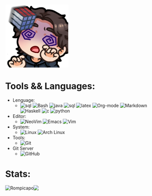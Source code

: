 
![me](assets/hit.png)
# Tools && Languages:
- Lenguage:
  - ![sql](https://img.shields.io/badge/-Sql-05122A?style=flat&logo=mysql)
    ![Bash](https://img.shields.io/badge/-Bash-05122A?style=flat&logo=gnu-bash&logoColor=4EAA25)
    ![java](https://img.shields.io/badge/-Java-05122A?style=flat&logo=java)
    ![sql](https://img.shields.io/badge/-Sql-05122A?style=flat&logo=mysql)
    ![latex](https://img.shields.io/badge/-Latex-05122A?style=flat&logo=latex)
    ![Org-mode](https://img.shields.io/badge/-Latex-05122A?style=flat&logo=org)
    ![Markdown](https://img.shields.io/badge/-Markdown-05122A?style=flat&logo=markdown)
    ![Haskell](https://img.shields.io/badge/-Haskell-05122A?style=flat&logo=haskell)
    ![c](https://img.shields.io/badge/-05122A?style=flat&logo=c)
    ![python](https://img.shields.io/badge/-Python-05122A?style=flat&logo=python)
- Editor: 
  - ![NeoVim](https://img.shields.io/badge/-NeoVim-05122A?style=flat&logo=neovim&logoColor=4b9e4b)
    ![Emacs](https://img.shields.io/badge/-Emacs-05122A?style=flat&logo=gnu-emacs)
    ![Vim](https://img.shields.io/badge/-Vim-05122A?style=flat&logo=vim&logoColor=4EAA25)
- System:
  - ![Linux](https://img.shields.io/badge/-Linux-05122A?style=flat&logo=linux&logoColor=dfb914)
    ![Arch Linux](https://img.shields.io/badge/-Arch-05122A?style=flat&logo=archlinux&logoColor=3399cc)
- Tools:
  - ![Git](https://img.shields.io/badge/-Git-05122A?style=flat&logo=git)
- Git Server
  - ![GitHub](https://img.shields.io/badge/-GitHub-05122A?style=flat&logo=github)

# Stats:
<img height="170" align="left" src="https://github-readme-stats.vercel.app/api?username=Rompicapo&count_private=true&include_all_commits=true&theme=algolia&show_icons=true" alt="Rompicapo" />
<img src="https://github-readme-stats.vercel.app/api/top-langs/?username=Rompicapo&layout=compact&theme=algolia" />

[reddit]: https://www.reddit.com/user/Rompicapo
